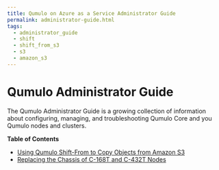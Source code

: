 ```yaml
---
title: Qumulo on Azure as a Service Administrator Guide
permalink: administrator-guide.html
tags:
  - administrator_guide
  - shift
  - shift_from_s3
  - s3
  - amazon_s3
---
```


# Qumulo Administrator Guide
The Qumulo Administrator Guide is a growing collection of information about configuring, managing, and troubleshooting Qumulo Core and you Qumulo nodes and clusters.

**Table of Contents**
* [Using Qumulo Shift-From to Copy Objects from Amazon S3](/shift-from-s3.md)
* [Replacing the Chassis of C-168T and C-432T Nodes](/c-168t-c-432t-chassis-replacement.md)
